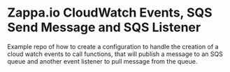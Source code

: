 # Zappa.io CloudWatch Events, SQS Send Message and SQS Listener

Example repo of how to create a configuration to handle the creation of a cloud watch events to call functions, that will publish a message to an SQS queue and another event listener to pull message from the queue.

